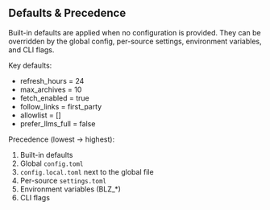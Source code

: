 ## Defaults & Precedence

Built-in defaults are applied when no configuration is provided. They can be overridden by the global config, per-source settings, environment variables, and CLI flags.

Key defaults:
- refresh_hours = 24
- max_archives = 10
- fetch_enabled = true
- follow_links = first_party
- allowlist = []
- prefer_llms_full = false

Precedence (lowest → highest):
1) Built-in defaults
2) Global `config.toml`
3) `config.local.toml` next to the global file
4) Per-source `settings.toml`
5) Environment variables (BLZ_*)
6) CLI flags
